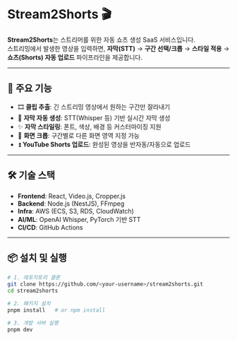 # Stream2Shorts 🎬

**Stream2Shorts**는 스트리머를 위한 자동 쇼츠 생성 SaaS 서비스입니다.  
스트리밍에서 발생한 영상을 입력하면, **자막(STT)** → **구간 선택/크롭** → **스타일 적용** → **쇼츠(Shorts) 자동 업로드** 파이프라인을 제공합니다.

---

## 🚀 주요 기능

- 🎞️ **클립 추출**: 긴 스트리밍 영상에서 원하는 구간만 잘라내기
- 💬 **자막 자동 생성**: STT(Whisper 등) 기반 실시간 자막 생성
- ✨ **자막 스타일링**: 폰트, 색상, 배경 등 커스터마이징 지원
- 📐 **화면 크롭**: 구간별로 다른 화면 영역 지정 가능
- ⏫ **YouTube Shorts 업로드**: 완성된 영상을 반자동/자동으로 업로드

---

## 🛠 기술 스택

- **Frontend**: React, Video.js, Cropper.js
- **Backend**: Node.js (NestJS), FFmpeg
- **Infra**: AWS (ECS, S3, RDS, CloudWatch)
- **AI/ML**: OpenAI Whisper, PyTorch 기반 STT
- **CI/CD**: GitHub Actions

---

## 📦 설치 및 실행

```bash
# 1. 레포지토리 클론
git clone https://github.com/<your-username>/stream2shorts.git
cd stream2shorts

# 2. 패키지 설치
pnpm install   # or npm install

# 3. 개발 서버 실행
pnpm dev
